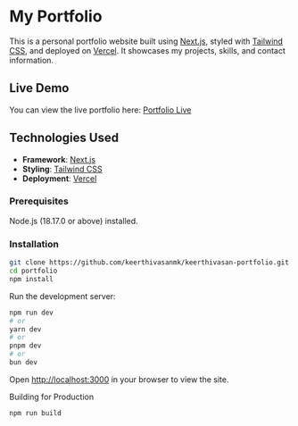 # My Portfolio

This is a personal portfolio website built using [Next.js](https://nextjs.org/), styled with [Tailwind CSS](https://tailwindcss.com/), and deployed on [Vercel](https://vercel.com/). It showcases my projects, skills, and contact information.

## Live Demo

You can view the live portfolio here: [Portfolio Live](https://keerthivasan-one.vercel.app/)

## Technologies Used

- **Framework**: [Next.js](https://nextjs.org/)
- **Styling**: [Tailwind CSS](https://tailwindcss.com/)
- **Deployment**: [Vercel](https://vercel.com/)

### Prerequisites

Node.js (18.17.0 or above) installed.

### Installation

```bash
git clone https://github.com/keerthivasanmk/keerthivasan-portfolio.git
cd portfolio
npm install
```

Run the development server:

```bash
npm run dev
# or
yarn dev
# or
pnpm dev
# or
bun dev
```

Open [http://localhost:3000](http://localhost:3000) in your browser to view the site.

Building for Production
```bash
npm run build
```